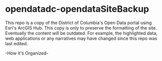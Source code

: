 # opendatadc-opendataSiteBackup
This repo is a copy of the District of Columbia's Open Data portal using Esri's ArcGIS Hub. This copy is only to preserve the formatting of the site. Eventually the content will be outdated. For example, the highlighted data, web applications or any narratives may have changed since this repo was last edited. 

-How it's Organized-
